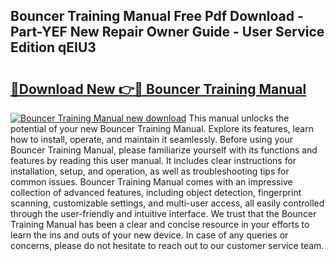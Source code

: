 ## Bouncer Training Manual Free Pdf Download - Part-YEF New Repair Owner Guide - User Service Edition qEIU3

# <h2><a href="http://bc1090.oget.top/?id=Bouncer+Training+Manual">🔗Download New 👉🔴 Bouncer Training Manual</a></h2>

[![Bouncer Training Manual new download](https://i.imgur.com/5g1atiW.png)](http://bc1090.oget.top/?id=Bouncer+Training+Manual)
This manual unlocks the potential of your new Bouncer Training Manual. Explore its features, learn how to install, operate, and maintain it seamlessly. Before using your Bouncer Training Manual, please familiarize yourself with its functions and features by reading this user manual. It includes clear instructions for installation, setup, and operation, as well as troubleshooting tips for common issues. Bouncer Training Manual comes with an impressive collection of advanced features, including object detection, fingerprint scanning, customizable settings, and multi-user access, all easily controlled through the user-friendly and intuitive interface. We trust that the Bouncer Training Manual has been a clear and concise resource in your efforts to learn the ins and outs of your new device. In case of any queries or concerns, please do not hesitate to reach out to our customer service team.
